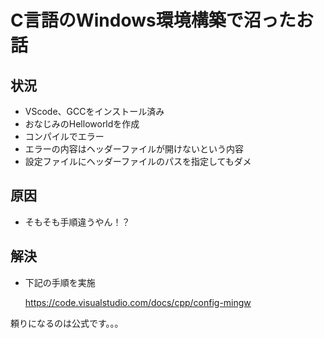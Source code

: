 # C言語のWindows環境構築で沼ったお話

## 状況
- VScode、GCCをインストール済み
- おなじみのHelloworldを作成
- コンパイルでエラー
- エラーの内容はヘッダーファイルが開けないという内容
- 設定ファイルにヘッダーファイルのパスを指定してもダメ

## 原因
- そもそも手順違うやん！？

## 解決
- 下記の手順を実施

    https://code.visualstudio.com/docs/cpp/config-mingw

頼りになるのは公式です。。。